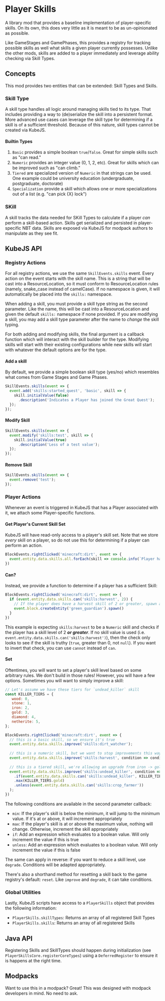 # Player Skills

A library mod that provides a baseline implementation of player-specific skills. On its own, this does very little as it
is meant to be as un-opinionated as possible.

Like GameStages and GamePhases, this provides a registry for tracking possible skills as well what skills a given player
currently possesses. Unlike the other mods, skills are added to a player immediately and leverage ability checking via
Skill Types.

## Concepts

This mod provides two entities that can be extended: Skill Types and Skills.

### Skill Type

A skill type handles all logic around managing skills tied to its type. That includes providing a way to (de)serialize
the skill into a persistent format. More advanced use cases can leverage the skill type for determining if a skill is of
a sufficient threshold. Because of this nature, skill types cannot be created via KubeJS.

#### Builtin Types

1. `Basic` provides a simple boolean `true`/`false`. Great for simple skills such as "can read."
2. `Numeric` provides an integer value (0, 1, 2, etc). Great for skills which can be improved such as "can climb."
3. `Tiered` are specialized version of `Numeric` in that strings can be used. One example could be university
   education (undergraduate, postgraduate, doctorate)
4. `Specialization` provide a skill which allows one or more specializations out of a list (e.g. "can pick {X} lock")

### SKill

A skill tracks the data needed for SKill Types to calculate if a player _can_ perform a skill-based action. Skills get
serialized and persisted in player-specific NBT data. Skills are exposed via KubeJS for modpack authors to manipulate as
they see fit.

## KubeJS API

### Registry Actions

For all registry actions, we use the same `SkillEvents.skills` event. Every action on the event starts with the skill
name. This is a string that will be cast into a ResourceLocation, so it must conform to ResourceLocation rules (namely,
snake_case instead of camelCase). If no namespace is given, it will automatically be placed into the `skills:`
namespace.

When adding a skill, you must provide a skill type string as the second parameter. Like the name, this will be cast into
a ResourceLocation and given the default `skills:` namespace if none provided. If you are modifying a skill, you may add
a skill type parameter after the name to _change_ the skill typing.

For both adding and modifying skills, the final argument is a callback function which will interact with the skill
builder for the type. Modifying skills will start with their existing configurations while new skills will start with
whatever the default options are for the type.

#### Add a skill

By default, we provide a simple boolean skill type (yes/no) which resembles what comes from Game Stages and Game Phases.

```js
SkillEvents.skills(event => {
  event.add('skills:started_quest', 'basic', skill => {
    skill.initialValue(false)
      .description('Indicates a Player has joined the Great Quest');
  });
});
```

#### Modify Skill

```js
SkillEvents.skills(event => {
  event.modify('skills:test', skill => {
    skill.initialValue(true)
      .description('Less of a test value');
  });
});
```

#### Remove Skill

```js
SkillEvents.skills(event => {
  event.remove('test');
});
```

### Player Actions

Whenever an event is triggered in KubeJS that has a Player associated with it, we attach some Player-specific functions.

#### Get Player's Current Skill Set

KubeJS will have read-only access to a player's skill set. Note that we store _every_ skill on a player, so do not use
this for determining if a player can perform an action.

```js
BlockEvents.rightClicked('minecraft:dirt', event => {
  event.entity.data.skills.all.forEach(skill => console.info(`Player has ${skill.name} at ${skill.value}`))
})
```

#### Can?

Instead, we provide a function to determine if a player has a sufficient Skill:

```js
BlockEvents.rightClicked('minecraft:dirt', event => {
  if (event.entity.data.skills.can('skills:harvest', 2)) {
    // If the player does have a harvest skill of 2 or greater, spawn a Green Guardian to plague them
    event.block.createEntity('green_guardian').spawn()
  }
})
```

This example is expecting `skills:harvest` to be a `Numeric` skill and checks if the player has a skill level of 2 ***or
greater***. If no skill value is used (i.e. `event.entity.data.skills.can('skills:harvest')`), then the check only looks
to see if the skill is truthy (`true`, greater than 0, not `null`). If you want to invert that check, you can use
`cannot` instead of `can`.

#### Set

Oftentimes, you will want to set a player's skill level based on some arbitrary rules. We don't build in those rules!
However, you will have a few options. Sometimes you will want to simply improve a skill:

```js
// Let's assume we have these tiers for `undead_killer` skill
const KILLER_TIERS = {
   wood: 0,
   stone: 1,
   iron: 2,
   gold: 3,
   diamond: 4,
   netherite: 5,
};

BlockEvents.rightClicked('minecraft:dirt', event => {
  // this is a basic skill, so we ensure it's true
  event.entity.data.skills.improve('skills:dirt_watcher');
  
  // this is a numeric skill, but we want to stop improvements this way once it hits 5
  event.entity.data.skills.improve('skills:harvest', condition => condition.max(5));
  
  // this is a tiered skill, we're allowing an upgrade from iron -> gold but only if the player hasn't gained the `crop_farmer` skill
  event.entity.data.skills.improve('skills:undead_killer', condition => condition
    .if(event.entity.data.skills.can('skills:undead_killer', KILLER_TIERS.iron))
    .max(KILLER_TIERS.gold)
    .unless(event.entity.data.skills.can('skills:crop_farmer'))
  );
})
```

The following conditions are available in the second parameter callback:

- `min`: If the player's skill is below the minimum, it will jump to the minimum value. If it's at or above, it will
  increment appropriately
- `max`: If the player's skill is at or above the maximum value, nothing will change. Otherwise, increment the skill
  appropriately
- `if`: Add an expression which evaluates to a boolean value. Will only increment the value if this is true
- `unless`: Add an expression which evaluates to a boolean value. Will only increment the value if this is false

The same can apply in reverse: if you want to reduce a skill level, use `degrade`. Conditions will be adapted
appropriately.

There's also a shorthand method for resetting a skill back to the game registry's default: `reset`. Like `improve` and
`degrade`, it can take conditions.

### Global Utilities

Lastly, KubeJS scripts have access to a `PlayerSkills` object that provides the following information:

- `PlayerSkills.skillTypes`: Returns an array of all registered Skill Types
- `PlayerSkills.skills`: Returns an array of all registered Skills

## Java API

Registering Skills and SkillTypes should happen during initialization (see `PlayerSkillsCore.registerCoreTypes`) using
a `DeferredRegister` to ensure it is happens at the right time.

## Modpacks

Want to use this in a modpack? Great! This was designed with modpack developers in mind. No need to ask.
